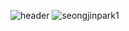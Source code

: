 
![header](https://capsule-render.vercel.app/api?type=wave&color=auto&height=300&section=header&text=Seongjin%20Park&fontSize=90)
![seongjinpark1](https://github-readme-stats.vercel.app/api?username=seongjinpark1&show_icons=true)

<!--
**seongjinpark1/seongjinpark1** is a ✨ _special_ ✨ repository because its `README.md` (this file) appears on your GitHub profile.

Here are some ideas to get you started:

- 🔭 I’m currently working on ...
- 🌱 I’m currently learning ...
- 👯 I’m looking to collaborate on ...
- 🤔 I’m looking for help with ...
- 💬 Ask me about ...
- 📫 How to reach me: ...
- 😄 Pronouns: ...
- ⚡ Fun fact: ...
-->
